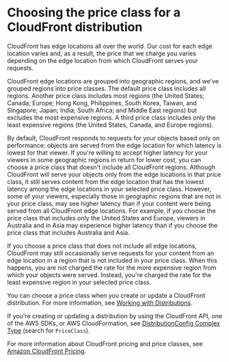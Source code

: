 # Choosing the price class for a CloudFront distribution<a name="PriceClass"></a>

CloudFront has edge locations all over the world\. Our cost for each edge location varies and, as a result, the price that we charge you varies depending on the edge location from which CloudFront serves your requests\.

CloudFront edge locations are grouped into geographic regions, and we've grouped regions into price classes\. The default price class includes all regions\. Another price class includes most regions \(the United States; Canada; Europe; Hong Kong, Philippines, South Korea, Taiwan,  and Singapore; Japan; India; South Africa; and Middle East regions\) but excludes the most expensive regions\. A third price class includes only the least expensive regions \(the United States, Canada, and Europe regions\)\.

By default, CloudFront responds to requests for your objects based only on performance: objects are served from the edge location for which latency is lowest for that viewer\. If you're willing to accept higher latency for your viewers in some geographic regions in return for lower cost, you can choose a price class that doesn't include all CloudFront regions\. Although CloudFront will serve your objects only from the edge locations in that price class, it still serves content from the edge location that has the lowest latency among the edge locations in your selected price class\. However, some of your viewers, especially those in geographic regions that are not in your price class, may see higher latency than if your content were being served from all CloudFront edge locations\. For example, if you choose the price class that includes only the United States and Europe, viewers in Australia and in Asia may experience higher latency than if you choose the price class that includes Australia and Asia\.

If you choose a price class that does not include all edge locations, CloudFront may still occasionally serve requests for your content from an edge location in a region that is not included in your price class\. When this happens, you are not charged the rate for the more expensive region from which your objects were served\. Instead, you're charged the rate for the least expensive region in your selected price class\.

You can choose a price class when you create or update a CloudFront distribution\. For more information, see [Working with Distributions](distribution-working-with.md)\. 

If you're creating or updating a distribution by using the CloudFront API, one of the AWS SDKs, or AWS CloudFormation, see [DistributionConfig Complex Type](https://docs.aws.amazon.com/cloudfront/latest/APIReference/API_DistributionConfig.html) \(search for `PriceClass`\)\.

For more information about CloudFront pricing and price classes, see [ Amazon CloudFront Pricing](http://aws.amazon.com/cloudfront/pricing/)\.